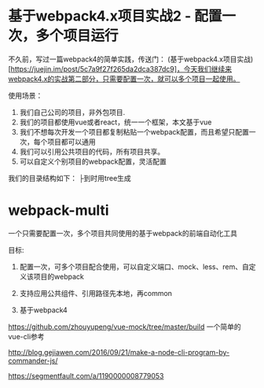 # 基于webpack4.x项目实战2 - 配置一次，多个项目运行

不久前，写过一篇webpack4的简单实践，传送门： (基于webpack4.x项目实战)[https://juejin.im/post/5c7a9f27f265da2dca387dc9]，今天我们继续来webpack4.x的实战第二部分，只需要配置一次，就可以多个项目一起使用。

使用场景：
1. 我们自己公司的项目，非外包项目.
2. 我们的项目都使用vue或者react，统一一个框架，本文基于vue
3. 我们不想每次开发一个项目都复制粘贴一个webpack配置，而且希望只配置一次，每个项目都可以通用
4. 我们可以引用公共项目的代码，所有项目共享。
5. 可以自定义个别项目的webpack配置，灵活配置


我们的目录结构如下：
├到时用tree生成



# webpack-multi
一个只需要配置一次，多个项目共同使用的基于webpack的前端自动化工具

目标:
  
  1. 配置一次，可多个项目配合使用，可以自定义端口、mock、less、rem、自定义该项目的webpack
  
  2. 支持应用公共组件、引用路径先本地，再common

  3. 基于webpack4

https://github.com/zhouyupeng/vue-mock/tree/master/build   一个简单的vue-cli参考

http://blog.gejiawen.com/2016/09/21/make-a-node-cli-program-by-commander-js/

https://segmentfault.com/a/1190000008779053

